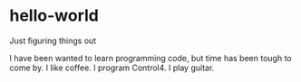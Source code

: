 # hello-world
Just figuring things out

I have been wanted to learn programming code, but time has been tough to come by.
I like coffee.  I program Control4. I play guitar.
